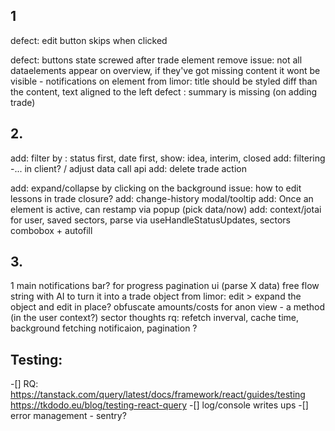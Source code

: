 ## 1
defect: edit button skips when clicked

defect: buttons state screwed after trade element remove 
issue: not all dataelements appear on overview, if they've got missing content it wont be visible - notifications on element
from limor: title should be styled diff than the content, text aligned to the left
defect : summary is  missing (on adding trade)


## 2.
add: filter by : status first, date first, show: idea, interim, closed
add: filtering -... in client? / adjust data call api
add: delete trade action 

add: expand/collapse by clicking on the background
issue: how to edit lessons in trade closure?
add: change-history modal/tooltip
add: Once an element is active, can restamp via popup (pick data/now) 
add: context/jotai for user, saved sectors, parse via useHandleStatusUpdates, sectors combobox +  autofill

## 3.
1 main notifications bar? for progress
pagination ui (parse X data)
free flow string with AI to turn it into a trade object
from limor: edit > expand the object and edit in place?
obfuscate amounts/costs for anon view - a method (in the user context?)
sector thoughts
rq: refetch inverval, cache time, background fetching notificaion, pagination ?

## Testing:
 -[] RQ: https://tanstack.com/query/latest/docs/framework/react/guides/testing
        https://tkdodo.eu/blog/testing-react-query
 -[] log/console writes ups
 -[] error management - sentry? 